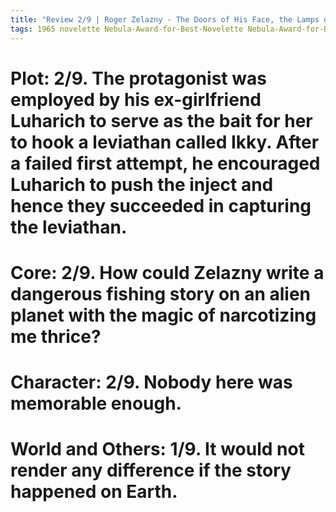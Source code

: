 ```yaml
---
title: "Review 2/9 | Roger Zelazny - The Doors of His Face, the Lamps of His Mouth"
tags: 1965 novelette Nebula-Award-for-Best-Novelette Nebula-Award-for-Best-Novelette1966
---
```


# Plot: 2/9. The protagonist was employed by his ex-girlfriend Luharich to serve as the bait for her to hook a leviathan called Ikky. After a failed first attempt, he encouraged Luharich to push the inject and hence they succeeded in capturing the leviathan.



# Core: 2/9. How could Zelazny write a dangerous fishing story on an alien planet with the magic of narcotizing me thrice?



# Character: 2/9. Nobody here was memorable enough.



# World and Others: 1/9. It would not render any difference if the story happened on Earth.




